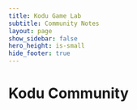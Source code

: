 ```yaml
---
title: Kodu Game Lab
subtitle: Community Notes
layout: page
show_sidebar: false
hero_height: is-small
hide_footer: true
---
```


# Kodu Community